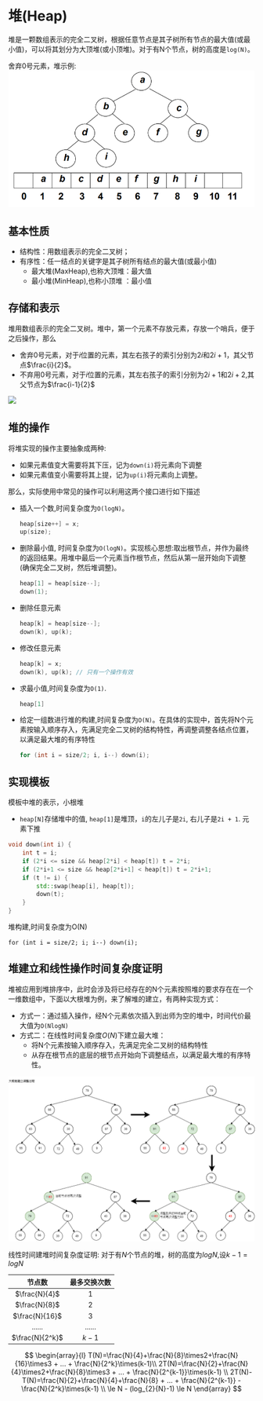 # 堆(Heap)

堆是一颗数组表示的完全二叉树，根据任意节点是其子树所有节点的最大值(或最小值)，可以将其划分为大顶堆(或小顶堆)。对于有N个节点，树的高度是`log(N)`。

舍弃0号元素，堆示例:
![](./img/Heap-Example.png)
## 基本性质
- 结构性：用数组表示的完全二叉树；
- 有序性：任一结点的关键字是其子树所有结点的最大值(或最小值)
  - 最大堆(MaxHeap),也称大顶堆：最大值
  - 最小堆(MinHeap),也称小顶堆 ：最小值

## 存储和表示
堆用数组表示的完全二叉树。堆中，第一个元素不存放元素，存放一个哨兵，便于之后操作，那么
- 舍弃0号元素，对于$i$位置的元素，其左右孩子的索引分别为$2i$和$2i+1$，其父节点$\frac{i}{2}$。
- 不弃用0号元素，对于$i$位置的元素，其左右孩子的索引分别为$2i+1$和$2i+2$,其父节点为$\frac{i-1}{2}$

![](./img/堆的表示.png)

## 堆的操作
将堆实现的操作主要抽象成两种:
- 如果元素值变大需要将其下压，记为`down(i)`将元素向下调整
- 如果元素值变小需要将其上提，记为`up(i)`将元素向上调整。

那么，实际使用中常见的操作可以利用这两个接口进行如下描述
- 插入一个数,时间复杂度为`O(logN)`。
  ```C++
  heap[size++] = x;
  up(size);
  ```
- 删除最小值, 时间复杂度为`O(logN)`。实现核心思想:取出根节点，并作为最终的返回结果。用堆中最后一个元素当作根节点，然后从第一层开始向下调整(确保完全二叉树，然后堆调整)。
  ```C++
  heap[1] = heap[size--];
  down(1);
  ```
- 删除任意元素
  ```C++
  heap[k] = heap[size--];
  down(k), up(k);
  ```
- 修改任意元素
  ```C++
  heap[k] = x;
  down(k), up(k); // 只有一个操作有效
  ```
- 求最小值,时间复杂度为`O(1)`.
  ```c++
  heap[1]
  ```
- 给定一组数进行堆的构建,时间复杂度为`O(N)`。在具体的实现中，首先将N个元素按输入顺序存入，先满足完全二叉树的结构特性，再调整调整各结点位置，以满足最大堆的有序特性
  ```C++
  for (int i = size/2; i, i--) down(i);
  ```
## 实现模板
模板中堆的表示，小根堆
- `heap[N]`存储堆中的值, `heap[1]`是堆顶，`i`的左儿子是`2i`, 右儿子是`2i + 1`. 
元素下推
```C++
void down(int i) {
    int t = i;
    if (2*i <= size && heap[2*i] < heap[t]) t = 2*i;
    if (2*i+1 <= size && heap[2*i+1] < heap[t]) t = 2*i+1;
    if (t != i) {
        std::swap(heap[i], heap[t]);
        down(t);
    }
}
```
堆构建,时间复杂度为O(N)
```
for (int i = size/2; i; i--) down(i);
```
## 堆建立和线性操作时间复杂度证明

堆被应用到堆排序中，此时会涉及将已经存在的N个元素按照堆的要求存在在一个一维数组中，下面以大根堆为例，来了解堆的建立，有两种实现方式：

- 方式一：通过插入操作，经N个元素依次插入到出师为空的堆中，时间代价最大值为`O(NlogN)`
- 方式二：在线性时间复杂度$O(N)$下建立最大堆：
    - 将N个元素按输入顺序存入，先满足完全二叉树的结构特性
    - 从存在根节点的底层的根节点开始向下调整结点，以满足最大堆的有序特性。

![](./img/HeapAdjust.png)

线性时间建堆时间复杂度证明:
对于有$N$个节点的堆，树的高度为$logN$,设$k-1=logN$

|     节点数      | 最多交换次数 |
| :-------------: | :----------: |
|  $\frac{N}{4}$  |      1       |
|  $\frac{N}{8}$  |      2       |
| $\frac{N}{16}$  |      3       |
|     ......      |    ......    |
| $\frac{N}{2^k}$ |    $k-1$     |


$$
\begin{array}{l}
T(N)=\frac{N}{4}+\frac{N}{8}\times2+\frac{N}{16}\times3 + ... + \frac{N}{2^k}\times(k-1)\\
2T(N)=\frac{N}{2}+\frac{N}{4}\times2+\frac{N}{8}\times3 + ... + \frac{N}{2^{k-1}}\times(k-1) \\
2T(N)-T(N)=\frac{N}{2}+\frac{N}{4}+\frac{N}{8} + ... + \frac{N}{2^{k-1}} - \frac{N}{2^k}\times(k-1) \\
\le N - (log_{2}{N}-1) \le N
\end{array}
$$


